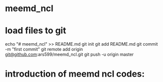 # meemd_ncl
# load files to git
echo "# meemd_ncl" >> README.md
git init
git add README.md
git commit -m "first commit"
git remote add origin git@github.com:ars599/meemd_ncl.git
git push -u origin master

# introduction of meemd ncl codes:

